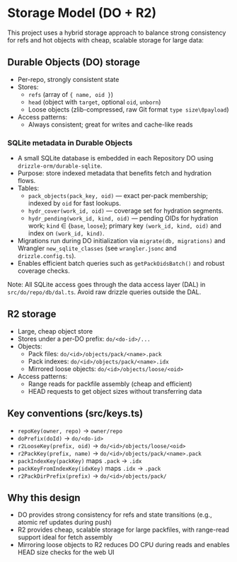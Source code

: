 # Storage Model (DO + R2)

This project uses a hybrid storage approach to balance strong consistency for refs and hot objects with cheap, scalable storage for large data:

## Durable Objects (DO) storage

- Per-repo, strongly consistent state
- Stores:
  - `refs` (array of `{ name, oid }`)
  - `head` (object with `target`, optional `oid`, `unborn`)
  - Loose objects (zlib-compressed, raw Git format `type size\0payload`)
- Access patterns:
  - Always consistent; great for writes and cache-like reads

### SQLite metadata in Durable Objects

- A small SQLite database is embedded in each Repository DO using `drizzle-orm/durable-sqlite`.
- Purpose: store indexed metadata that benefits fetch and hydration flows.
- Tables:
  - `pack_objects(pack_key, oid)` — exact per-pack membership; indexed by `oid` for fast lookups.
  - `hydr_cover(work_id, oid)` — coverage set for hydration segments.
  - `hydr_pending(work_id, kind, oid)` — pending OIDs for hydration work; `kind` ∈ {`base`, `loose`}; primary key `(work_id, kind, oid)` and index on `(work_id, kind)`.
- Migrations run during DO initialization via `migrate(db, migrations)` and Wrangler `new_sqlite_classes` (see `wrangler.jsonc` and `drizzle.config.ts`).
- Enables efficient batch queries such as `getPackOidsBatch()` and robust coverage checks.

Note: All SQLite access goes through the data access layer (DAL) in `src/do/repo/db/dal.ts`. Avoid raw drizzle queries outside the DAL.

## R2 storage

- Large, cheap object store
- Stores under a per-DO prefix: `do/<do-id>/...`
- Objects:
  - Pack files: `do/<id>/objects/pack/<name>.pack`
  - Pack indexes: `do/<id>/objects/pack/<name>.idx`
  - Mirrored loose objects: `do/<id>/objects/loose/<oid>`
- Access patterns:
  - Range reads for packfile assembly (cheap and efficient)
  - HEAD requests to get object sizes without transferring data

## Key conventions (src/keys.ts)

- `repoKey(owner, repo)` → `owner/repo`
- `doPrefix(doId)` → `do/<do-id>`
- `r2LooseKey(prefix, oid)` → `do/<id>/objects/loose/<oid>`
- `r2PackKey(prefix, name)` → `do/<id>/objects/pack/<name>.pack`
- `packIndexKey(packKey)` maps `.pack` → `.idx`
- `packKeyFromIndexKey(idxKey)` maps `.idx` → `.pack`
- `r2PackDirPrefix(prefix)` → `do/<id>/objects/pack/`

## Why this design

- DO provides strong consistency for refs and state transitions (e.g., atomic ref updates during push)
- R2 provides cheap, scalable storage for large packfiles, with range-read support ideal for fetch assembly
- Mirroring loose objects to R2 reduces DO CPU during reads and enables HEAD size checks for the web UI
